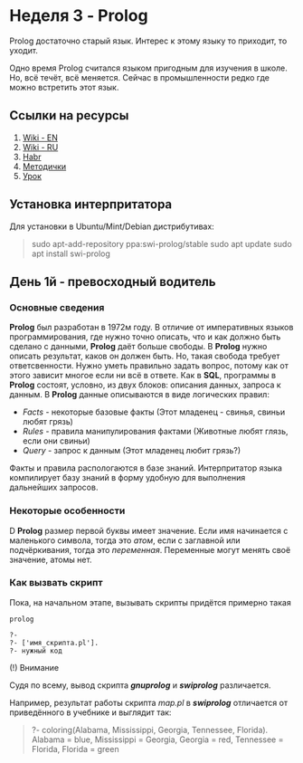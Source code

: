 # Неделя 3 - Prolog

Prolog достаточно старый язык.
Интерес к этому языку то приходит, то уходит.

Одно время Prolog считался языком пригодным для изучения в школе. Но, всё течёт, всё меняется.
Сейчас в промышленности редко где можно встретить этот язык.

## Ссылки на ресурсы

1. [Wiki - EN](https://en.wikipedia.org/wiki/Prolog)
2. [Wiki - RU](<https://ru.wikipedia.org/wiki/%D0%9F%D1%80%D0%BE%D0%BB%D0%BE%D0%B3_(%D1%8F%D0%B7%D1%8B%D0%BA_%D0%BF%D1%80%D0%BE%D0%B3%D1%80%D0%B0%D0%BC%D0%BC%D0%B8%D1%80%D0%BE%D0%B2%D0%B0%D0%BD%D0%B8%D1%8F)>)
3. [Habr](https://habr.com/ru/post/124636/)
4. [Методички](https://labs-org.ru/programmirovanie-prolog/)
5. [Урок](http://www.lix.polytechnique.fr/~liberti/public/computing/prog/prolog/prolog-tutorial.html)

## Установка интерпритатора

Для установки в Ubuntu/Mint/Debian дистрибутивах:

> sudo apt-add-repository ppa:swi-prolog/stable
> sudo apt update
> sudo apt install swi-prolog

## День 1й - превосходный водитель

### Основные сведения

**Prolog** был разработан в 1972м году. В отличие от императивных языков программирования, где нужно точно описать, что и как должно быть сделано с данными, **Prolog** даёт больше свободы. В **Prolog** нужно описать результат, каков он должен быть. Но, такая свобода требует ответсвенности. Нужно уметь правильно задать вопрос, потому как от этого зависит многое если ни всё в ответе.
Как в **SQL**, программы в **Prolog** состоят, условно, из двух блоков: описания данных, запроса к данным.
В **Prolog** данные описываются в виде логических правил:

- _Facts_ - некоторые базовые факты (Этот младенец - свинья, свиньи любят грязь)
- _Rules_ - правила манипулирования фактами (Животные любят глязь, если они свиньи)
- _Query_ - запрос к данным (Этот младенец любит грязь?)

Факты и правила распологаются в базе знаний. Интерпритатор языка компилирует базу знаний в форму удобную для выполнения дальнейших запросов.

### Некоторые особенности

D **Prolog** размер первой буквы имеет значение.
Если имя начинается с маленького символа, тогда это _атом_, если с заглавной или подчёркивания, тогда это _переменная_.
Переменные могут менять своё значение, атомы нет.

### Как вызвать скрипт

Пока, на начальном этапе, вызывать скрипты придётся примерно такая

```
prolog

?-
?- ['имя_скрипта.pl'].
?- нужный код
```

(!) Внимание

Судя по всему, вывод скрипта **_gnuprolog_** и _**swiprolog**_ различается.

Например, результат работы скрипта _map.pl_ в _**swiprolog**_ отличается от приведённого в учебнике и выглядит так:

> ?- coloring(Alabama, Mississippi, Georgia, Tennessee, Florida).
> Alabama = blue,
> Mississippi = Georgia, Georgia = red,
> Tennessee = Florida, Florida = green
